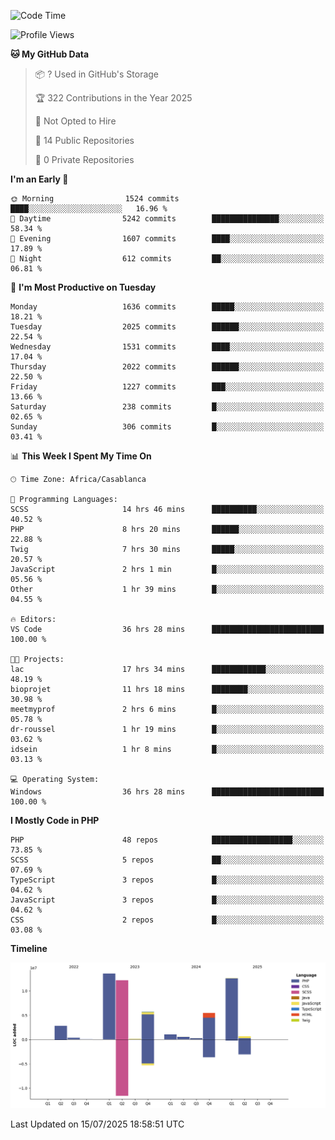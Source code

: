 <!--START_SECTION:waka-->
![Code Time](http://img.shields.io/badge/Code%20Time-6%2C334%20hrs%2053%20mins-blue)

![Profile Views](http://img.shields.io/badge/Profile%20Views-0-blue)

**🐱 My GitHub Data** 

> 📦 ? Used in GitHub's Storage 
 > 
> 🏆 322 Contributions in the Year 2025
 > 
> 🚫 Not Opted to Hire
 > 
> 📜 14 Public Repositories 
 > 
> 🔑 0 Private Repositories 
 > 
**I'm an Early 🐤** 

```text
🌞 Morning                1524 commits        ████░░░░░░░░░░░░░░░░░░░░░   16.96 % 
🌆 Daytime                5242 commits        ███████████████░░░░░░░░░░   58.34 % 
🌃 Evening                1607 commits        ████░░░░░░░░░░░░░░░░░░░░░   17.89 % 
🌙 Night                  612 commits         ██░░░░░░░░░░░░░░░░░░░░░░░   06.81 % 
```
📅 **I'm Most Productive on Tuesday** 

```text
Monday                   1636 commits        █████░░░░░░░░░░░░░░░░░░░░   18.21 % 
Tuesday                  2025 commits        ██████░░░░░░░░░░░░░░░░░░░   22.54 % 
Wednesday                1531 commits        ████░░░░░░░░░░░░░░░░░░░░░   17.04 % 
Thursday                 2022 commits        ██████░░░░░░░░░░░░░░░░░░░   22.50 % 
Friday                   1227 commits        ███░░░░░░░░░░░░░░░░░░░░░░   13.66 % 
Saturday                 238 commits         █░░░░░░░░░░░░░░░░░░░░░░░░   02.65 % 
Sunday                   306 commits         █░░░░░░░░░░░░░░░░░░░░░░░░   03.41 % 
```


📊 **This Week I Spent My Time On** 

```text
🕑︎ Time Zone: Africa/Casablanca

💬 Programming Languages: 
SCSS                     14 hrs 46 mins      ██████████░░░░░░░░░░░░░░░   40.52 % 
PHP                      8 hrs 20 mins       ██████░░░░░░░░░░░░░░░░░░░   22.88 % 
Twig                     7 hrs 30 mins       █████░░░░░░░░░░░░░░░░░░░░   20.57 % 
JavaScript               2 hrs 1 min         █░░░░░░░░░░░░░░░░░░░░░░░░   05.56 % 
Other                    1 hr 39 mins        █░░░░░░░░░░░░░░░░░░░░░░░░   04.55 % 

🔥 Editors: 
VS Code                  36 hrs 28 mins      █████████████████████████   100.00 % 

🐱‍💻 Projects: 
lac                      17 hrs 34 mins      ████████████░░░░░░░░░░░░░   48.19 % 
bioprojet                11 hrs 18 mins      ████████░░░░░░░░░░░░░░░░░   30.98 % 
meetmyprof               2 hrs 6 mins        █░░░░░░░░░░░░░░░░░░░░░░░░   05.78 % 
dr-roussel               1 hr 19 mins        █░░░░░░░░░░░░░░░░░░░░░░░░   03.62 % 
idsein                   1 hr 8 mins         █░░░░░░░░░░░░░░░░░░░░░░░░   03.13 % 

💻 Operating System: 
Windows                  36 hrs 28 mins      █████████████████████████   100.00 % 
```

**I Mostly Code in PHP** 

```text
PHP                      48 repos            ██████████████████░░░░░░░   73.85 % 
SCSS                     5 repos             ██░░░░░░░░░░░░░░░░░░░░░░░   07.69 % 
TypeScript               3 repos             █░░░░░░░░░░░░░░░░░░░░░░░░   04.62 % 
JavaScript               3 repos             █░░░░░░░░░░░░░░░░░░░░░░░░   04.62 % 
CSS                      2 repos             █░░░░░░░░░░░░░░░░░░░░░░░░   03.08 % 
```



**Timeline**

![Lines of Code chart](https://raw.githubusercontent.com/tahar-elgunaoui/tahar-elgunaoui/main/assets/bar_graph.png)


 Last Updated on 15/07/2025 18:58:51 UTC
<!--END_SECTION:waka-->
